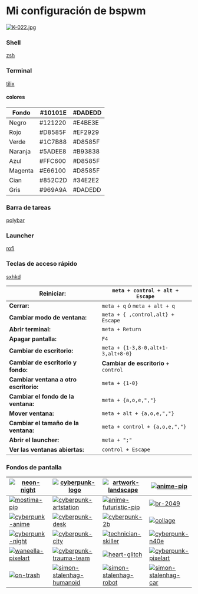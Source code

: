 # Mi configuración de bspwm

[![K-022.jpg](https://i.postimg.cc/YqRxJjrj/K-022.jpg)](https://postimg.cc/HVJ5MY7C)

### Shell
[zsh](https://archlinux.org/packages/extra/x86_64/zsh/)

### Terminal 
[tilix](https://github.com/gnunn1/tilix)
#### colores
|Fondo  |#10101E|#DADEDD|
|---|---|---|
|Negro  |#121220|#E4BE3E|
|Rojo   |#D8585F|#EF2929|
|Verde  |#1C7B88|#D8585F|
|Naranja|#5ADEE8|#B93838|
|Azul   |#FFC600|#D8585F|
|Magenta|#E66100|#D8585F|
|Cian   |#852C2D|#34E2E2|
|Gris   |#969A9A|#DADEDD|

### Barra de tareas
[polybar](https://github.com/polybar/polybar/wiki)

### Launcher
[rofi](https://github.com/adi1090x/rofi)

### Teclas de acceso rápido
[sxhkd](https://github.com/baskerville/sxhkd)

|**Reiniciar:**|```meta + control + alt + Escape```|
|---|---|
|**Cerrar:**|```meta + q``` ó ```meta + alt + q```|
|**Cambiar modo de ventana:**|```meta + { ,control,alt} + Escape```|
|**Abrir terminal:**|```meta + Return```|
|**Apagar pantalla:**|```F4```|
|**Cambiar de escritorio:**|```meta + {1-3,8-0,alt+1-3,alt+8-0}```|
|**Cambiar de escritorio y fondo:**|**Cambiar de escritorio** + ```control```|
|**Cambiar ventana a otro escritorio:**|```meta + {1-0}```|
|**Cambiar el fondo de la ventana:**|```meta + {a,o,e,","}```|
|**Mover ventana:**|```meta + alt + {a,o,e,","}```|
|**Cambiar el tamaño de la ventana:**|```meta + control + {a,o,e,","}```|
|**Abrir el launcher:**|```meta + ";"```|
|**Ver las ventanas abiertas:**|```control + Escape```|

### Fondos de pantalla 
| [![neon-night](https://c1.wallpaperflare.com/preview/656/797/170/street-photography-neon-night-photography-drone.jpg)](https://www.wallpaperflare.com/midnight-rain-untitled-street-photography-neon-night-photography-wallpaper-zucuj/download) | [![cyberpunk-logo](https://c4.wallpaperflare.com/wallpaper/23/29/169/cyberpunk-2077-cyberpunk-cd-projekt-red-video-games-logotype-hd-wallpaper-preview.jpg)](https://www.wallpaperflare.com/cyberpunk-2077-cd-projekt-red-video-games-logotype-wallpaper-gjmif/download) | [![artwork-landscape](https://c4.wallpaperflare.com/wallpaper/400/646/349/digital-digital-art-artwork-3d-night-hd-wallpaper-preview.jpg)](https://www.wallpaperflare.com/digital-digital-art-artwork-3d-night-landscape-architecture-wallpaper-udzdo/download) | [![anime-pip](https://c4.wallpaperflare.com/wallpaper/763/122/320/anime-anime-girls-picture-in-picture-wallpaper-preview.jpg)](https://www.wallpaperflare.com/anime-anime-girls-picture-in-picture-one-person-real-people-wallpaper-cmoba/download) |
|--|--|--|--|
| [![mostima-pip](https://c4.wallpaperflare.com/wallpaper/189/675/787/anime-anime-girls-picture-in-picture-cyberpunk-mostima-arknights-hd-wallpaper-preview.jpg)](https://www.wallpaperflare.com/anime-anime-girls-picture-in-picture-cyberpunk-mostima-arknights-wallpaper-ythnu/download) | [![cyberpunk-artstation](https://c4.wallpaperflare.com/wallpaper/81/188/42/artstation-cyberpunk-2077-hd-wallpaper-preview.jpg)](https://www.wallpaperflare.com/artstation-cyberpunk-2077-wallpaper-ytoxp/download) | [![anime-futuristic-pip](https://c4.wallpaperflare.com/wallpaper/404/449/201/anime-girls-picture-in-picture-cyberpunk-piture-in-picture-wallpaper-preview.jpg)](https://www.wallpaperflare.com/anime-girls-picture-in-picture-cyberpunk-piture-in-picture-wallpaper-caquf/download) | [![br-2049](https://c4.wallpaperflare.com/wallpaper/161/53/236/blade-runner-2049-cyberpunk-movies-blade-runner-wallpaper-preview.jpg)](https://www.wallpaperflare.com/white-haired-woman-digital-wallpaper-blade-runner-2049-cyberpunk-wallpaper-pblrh/download) |
| [![cyberpunk-anime](https://c4.wallpaperflare.com/wallpaper/836/1021/87/anime-anime-girls-cyberpunk-hd-wallpaper-preview.jpg)](https://www.wallpaperflare.com/anime-anime-girls-cyberpunk-wallpaper-yhfqw/download) | [![cyberpunk-desk](https://c4.wallpaperflare.com/wallpaper/62/549/99/cyberpunk-2077-cyberpunk-ultra-wide-ultra-settings-video-game-art-hd-wallpaper-preview.jpg)](https://www.wallpaperflare.com/cyberpunk-2077-ultra-wide-ultra-settings-video-game-art-wallpaper-ymicq/download) | [![cyberpunk-2b](https://c4.wallpaperflare.com/wallpaper/880/425/148/nixeu-digital-art-fan-art-cyberpunk-cyberpunk-2077-hd-wallpaper-preview.jpg)](https://www.wallpaperflare.com/nixeu-digital-art-fan-art-cyberpunk-cyberpunk-2077-wallpaper-ycexu/download) | [![collage](https://c4.wallpaperflare.com/wallpaper/783/604/988/cyberpunk-2077-cd-projekt-red-video-game-art-cyberpunk-photoshop-hd-wallpaper-preview.jpg)](https://www.wallpaperflare.com/cyberpunk-2077-cd-projekt-red-video-game-art-photoshop-keanu-reeves-wallpaper-yhevo/download) |
| [![cyberpunk-night](https://c4.wallpaperflare.com/wallpaper/843/56/876/night-artwork-futuristic-city-cyberpunk-wallpaper-preview.jpg)](https://www.wallpaperflare.com/black-signages-city-roads-with-lightings-and-cars-night-artwork-wallpaper-tgy/download) | [![cyberpunk-city](https://c4.wallpaperflare.com/wallpaper/1002/606/354/artwork-futuristic-city-cyberpunk-cyber-wallpaper-preview.jpg)](https://www.wallpaperflare.com/artwork-futuristic-city-cyberpunk-science-fiction-digital-art-wallpaper-cucco/download) | [![technician-skiller](https://c4.wallpaperflare.com/wallpaper/82/422/494/cyberpunk-cyberpunk-2077-wallpaper-preview.jpg)](https://www.wallpaperflare.com/flat-screen-tv-cyberpunk-cyberpunk-2077-illuminated-technology-wallpaper-htkfi/download) | [![cyberpunk-n40e](https://c4.wallpaperflare.com/wallpaper/36/22/383/neon-cyberpunk-science-fiction-artwork-digital-art-hd-wallpaper-preview.jpg)](https://www.wallpaperflare.com/neon-cyberpunk-science-fiction-artwork-digital-art-women-wallpaper-grhed/download) |
| [![waneella-pixelart](https://c4.wallpaperflare.com/wallpaper/602/252/917/waneella-pixel-art-city-cyberpunk-hd-wallpaper-preview.jpg)](https://www.wallpaperflare.com/waneella-pixel-art-city-cyberpunk-wallpaper-ybvmm/download) | [![cyberpunk-trauma-team](https://c4.wallpaperflare.com/wallpaper/36/185/198/digital-art-artwork-video-games-cyberpunk-cyberpunk-2077-hd-wallpaper-preview.jpg)](https://www.wallpaperflare.com/digital-art-artwork-video-games-cyberpunk-cyberpunk-2077-wallpaper-grzpi/download) | [![heart-glitch](https://c4.wallpaperflare.com/wallpaper/995/593/281/glitch-art-polygon-art-low-poly-abstract-wallpaper-preview.jpg)](https://www.wallpaperflare.com/black-and-red-human-heart-illustration-glitch-art-polygon-art-wallpaper-smfro/download) | [![cyberpunk-pixelart](https://c4.wallpaperflare.com/wallpaper/110/664/979/cyberpunk-video-games-pixel-art-the-last-night-wallpaper-preview.jpg)](https://www.wallpaperflare.com/anime-illustration-cyberpunk-video-games-pixel-art-the-last-night-wallpaper-pcrbj/download) |
| [![on-trash](https://c4.wallpaperflare.com/wallpaper/866/377/85/science-fiction-digital-art-concept-art-artwork-futuristic-hd-wallpaper-preview.jpg)](https://www.wallpaperflare.com/science-fiction-digital-art-concept-art-artwork-futuristic-wallpaper-gjfyh/download) | [![simon-stalenhag-humanoid](https://c4.wallpaperflare.com/wallpaper/432/951/669/cyberpunk-artwork-robot-rust-wallpaper-preview.jpg)](https://www.wallpaperflare.com/brown-humanoid-digital-wallpaper-yellow-and-blue-bird-cyberpunk-wallpaper-pvb/download) | [![simon-stalenhag-robot](https://c4.wallpaperflare.com/wallpaper/6/47/705/science-fiction-robot-simon-st%C3%A5lenhag-wallpaper-preview.jpg)](https://www.wallpaperflare.com/digital-wallpaper-of-city-science-fiction-robot-simon-st%C3%A5lenhag-wallpaper-hvrw/download) | [![simon-stalenhag-car](https://c4.wallpaperflare.com/wallpaper/500/67/776/car-apocalyptic-simon-st%C3%A5lenhag-cyberpunk-wallpaper-preview.jpg)](https://www.wallpaperflare.com/car-apocalyptic-simon-st%C3%A5lenhag-cyberpunk-science-fiction-wallpaper-cupdm/download) |
